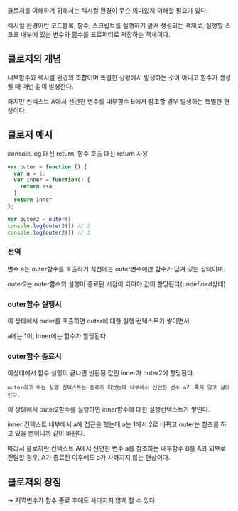 클로저를 이해하기 위해서는 렉시컬 환경이 무슨 의미있지 이해할 필요가 있다.

렉시컬 환경이란 코드블록, 함수, 스크립트를 실행하기 앞서 생성되는 객체로, 실행할 스코프 내부에 있는 변수와 함수를 프로퍼티로 저장하는 객체이다.

## 클로저의 개념

내부함수와 렉시컬 환경의 조합이며 특별한 상황에서 발생하는 것이 아니고 함수가 생성될 때 매번 같이 발생한다.

하지만 컨텍스트 A에서 선언한 변수를 내부함수 B에서 참조할 경우 발생하는 특별한 현상이다.

## 클로저 예시

console.log 대신 return, 함수 호출 대신 return 사용

```jsx
var outer = function () {
  var a = 1;
  var inner = function() {
    return ++a
  }
  return inner
};

var outer2 = outer()
console.log(outer2()) // 2
console.log(outer2()) // 3
```

### 전역

변수 a는 outer함수를 호출하기 직전에는 outer변수에만 함수가 담겨 있는 상태이며.

outer2는 outer함수의 실행이 종료된 시점이 되어야 값이 할당된다(undefined상태)

### outer함수 실행시

이 상태에서 outer를 호출하면 outer에 대한 실행 컨텍스트가 쌓이면서

a에는 1이, Inner에는 함수가 할당된다.

### outer함수 종료시

이상태에서 함수 실행이 끝나면 반환된 값인 inner가 outer2에 할당된다.

`outer라고 하는 실행 컨텍스트는 종료가 되었는데 내부에서 선언한 변수 a가 죽지 않고 살아있다.`

이 상태에서 outer2함수를 실행하면 inner함수에 대한 실행컨텍스트가 쌓인다.

inner 컨텍스트 내부에서 a에 접근을 했는데 a는 1에서 2로 바뀌고 outer는 참조를 하고 있을 뿐이니까 같이 바뀐다.

따라서 클로저란 컨텍스트 A에서 선언한 변수 a를 참조하는 내부함수 B를 A의 외부로 전달할 경우, A가 종료된 이후에도 a가 사라지지 않는 현상이다.

## 클로저의 장점

→ 지역변수가 함수 종료 후에도 사라지지 않게 할 수 있다.
